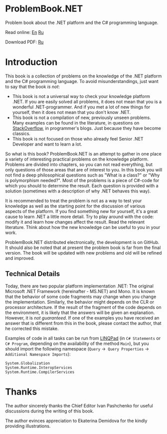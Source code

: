# ProblemBook.NET

Problem book about the .NET platform and the C# programming language.

Read online: [En](http://andreyakinshin.gitbooks.io/problembookdotnet/en/) [Ru](http://andreyakinshin.gitbooks.io/problembookdotnet/ru/)

Download PDF: [Ru](https://github.com/AndreyAkinshin/ProblemBook.NET/raw/master/TeX/ProblemBook.NET.pdf)

# Introduction

This book is a collection of problems on the knowledge of the .NET platform and the C# programming language. 
To avoid misunderstandings, just want to say that the book *is not*:

* This book is not a universal way to check your knowledge platform .NET. If you are easily solved all problems, it does not mean that you is a wonderful .NET-programmer. And if you met a lot of new things for yourself, then it does not mean that you don't know .NET.
* This book is not a compilation of new, previously unseen problems. Many examples can be found in the literature, in questions on [StackOverflow](http://stackoverflow.com/), in programmer's blogs. Just because they have become classics.
* This book is not focused on those who already feel Senior .NET Developer and want to learn a lot.

So what is this book? ProblemBook.NET is an attempt to gather in one place a variety of interesting practical problems on the knowledge platform. Problems are divided into chapters, so you can not read everything, but only questions of those areas that are of interest to you. In this book you will not find a deep philosophical questions such as "What is a class?" or "Why is polymorphism needed?". Most of the problems is a piece of C#-code for which you should to determine the result. Each question is provided with a solution (sometimes with a description of why .NET behaves this way).

It is recommended to treat the problem is not as a way to test your knowledge as well as the starting point for the discussion of various aspects of the platform. If you find something new for yourself, it's a great cause to learn .NET a little more detail. Try to play around with the code: modify it and learn how changes affect the result. Read the relevant literature. Think about how the new knowledge can be useful to you in your work.

ProblemBook.NET distributed electronically, the development is on GitHub. It should also be noted that at present the problem book is far from the final version. The book will be updated with new problems and old will be refined and improved.

## Technical Details
Today, there are two popular platform implementation .NET: The original Microsoft .NET Framework (hereinafter - MS.NET) and Mono. It is known that the behavior of some code fragments may change when you change the implementation. Similarly, the behavior might depends on the CLR or processor architecture. If the result of the fragment of the code depends on the environment, it is likely that the answers will be given an explanation. However, it is *not guaranteed*. If one of the examples you have received an answer that is different from this in the book, please contact the author, that he corrected this mistake.

Examples of code in all tasks can be run from [LINQPad](http://www.linqpad.net/) (in `C# Statements` or `C# Program`, depending on the availability of the method `Main`), but you should import the following namespace (`Query` ->` Query Properties` -> `Additional Namespace Imports`):
```
System.Globalization
System.Runtime.InteropServices
System.Runtime.CompilerServices
```

# Thanks
The author sincerely thanks the Chief Editor Ivan Pashchenko for useful discussions during the writing of this book.

The author evinces appreciation to Ekaterina Demidova for the kindly providing illustrations.